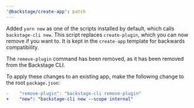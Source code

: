 ```yaml
---
'@backstage/create-app': patch
---
```


Added `yarn new` as one of the scripts installed by default, which calls `backstage-cli new`. This script replaces `create-plugin`, which you can now remove if you want to. It is kept in the `create-app` template for backwards compatibility.

The `remove-plugin` command has been removed, as it has been removed from the Backstage CLI.

To apply these changes to an existing app, make the following change to the root `package.json`:

```diff
-    "remove-plugin": "backstage-cli remove-plugin"
+    "new": "backstage-cli new --scope internal"
```
